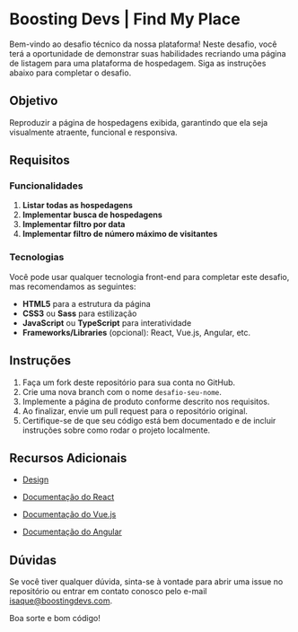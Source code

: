 # Boosting Devs | Find My Place

Bem-vindo ao desafio técnico da nossa plataforma! Neste desafio, você terá a oportunidade de demonstrar suas habilidades recriando uma página de listagem para uma plataforma de hospedagem. 
Siga as instruções abaixo para completar o desafio.

## Objetivo

Reproduzir a página de hospedagens exibida, garantindo que ela seja visualmente atraente, funcional e responsiva.

## Requisitos

### Funcionalidades

1. **Listar todas as hospedagens**
2. **Implementar busca de hospedagens**
3. **Implementar filtro por data**
4. **Implementar filtro de número máximo de visitantes**

### Tecnologias

Você pode usar qualquer tecnologia front-end para completar este desafio, mas recomendamos as seguintes:
- **HTML5** para a estrutura da página
- **CSS3** ou **Sass** para estilização
- **JavaScript** ou **TypeScript** para interatividade
- **Frameworks/Libraries** (opcional): React, Vue.js, Angular, etc.

## Instruções

1. Faça um fork deste repositório para sua conta no GitHub.
2. Crie uma nova branch com o nome `desafio-seu-nome`.
3. Implemente a página de produto conforme descrito nos requisitos.
4. Ao finalizar, envie um pull request para o repositório original.
5. Certifique-se de que seu código está bem documentado e de incluir instruções sobre como rodar o projeto localmente.

## Recursos Adicionais

- [Design](https://www.figma.com/design/Aj5LMACH7JvH8gEX49Pv5V/Find-My-Place?m=auto&t=bZPHXuTHap1Fj0jQ-6)

- [Documentação do React](https://reactjs.org/docs/getting-started.html)
- [Documentação do Vue.js](https://vuejs.org/v2/guide/)
- [Documentação do Angular](https://angular.io/docs)

## Dúvidas

Se você tiver qualquer dúvida, sinta-se à vontade para abrir uma issue no repositório ou entrar em contato conosco pelo e-mail [isaque@boostingdevs.com](isaque@boostingdevs.com).

Boa sorte e bom código!